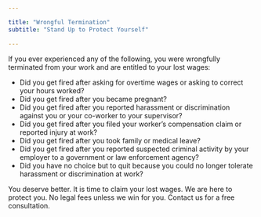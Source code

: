 ```yaml
---

title: "Wrongful Termination"
subtitle: "Stand Up to Protect Yourself"

---
```


If you ever experienced any of the following, you were wrongfully terminated from your work and are entitled to your lost wages:

* Did you get fired after asking for overtime wages or asking to correct your hours worked?
* Did you get fired after you became pregnant?
* Did you get fired after you reported harassment or discrimination against you or your co-worker to your supervisor?
* Did you get fired after you filed your worker’s compensation claim or reported injury at work?
* Did you get fired after you took family or medical leave?
* Did you get fired after you reported suspected criminal activity by your employer to a government or law enforcement agency?
* Did you have no choice but to quit because you could no longer tolerate harassment or discrimination at work?

You deserve better. It is time to claim your lost wages. We are here to protect you. No legal fees unless we win for you. Contact us for a free consultation.
